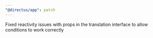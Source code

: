 ```yaml
---
"@directus/app": patch
---
```


Fixed reactivity issues with props in the translation interface to allow conditions to work correctly
